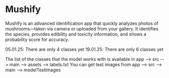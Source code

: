 # Mushify
Mushify is an advanced identification app that quickly analyzes photos of mushrooms—taken via camera or uploaded from your gallery. It identifies the species,  provides edibility and toxicity information, and shows a probability score for accuracy. 


05.01.25: There are only 4 classes yet
19.01.25: There are only 6 classes yet

The list of the classes that the model works with is available in app --> src --> main --> assets --> labels.txt
You can get test images from app --> src --> main --> modelTestImages
